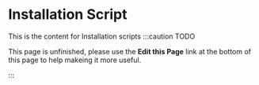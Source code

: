 Installation Script
=======================
This is the content for Installation scripts
:::caution TODO

This page is unfinished, please use the **Edit this Page** link at the bottom of this page to help makeing it more useful.

:::

